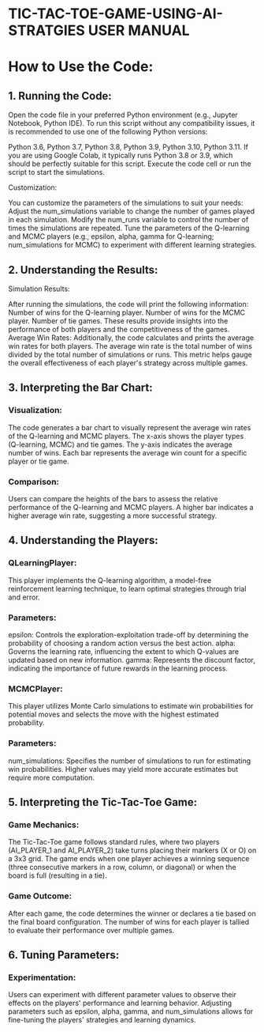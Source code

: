# TIC-TAC-TOE-GAME-USING-AI-STRATGIES  USER MANUAL
# How to Use the Code:

## 1. Running the Code:

Open the code file in your preferred Python environment (e.g., Jupyter Notebook, Python IDE).
To run this script without any compatibility issues, it is recommended to use one of the following Python versions:

Python 3.6,
Python 3.7,
Python 3.8,
Python 3.9,
Python 3.10,
Python 3.11.
If you are using Google Colab, it typically runs Python 3.8 or 3.9, which should be perfectly suitable for this script.
Execute the code cell or run the script to start the simulations.

Customization:

You can customize the parameters of the simulations to suit your needs:
Adjust the num_simulations variable to change the number of games played in each simulation.
Modify the num_runs variable to control the number of times the simulations are repeated.
Tune the parameters of the Q-learning and MCMC players (e.g., epsilon, alpha, gamma for Q-learning; num_simulations for MCMC) to experiment with different learning strategies.

## 2. Understanding the Results:

Simulation Results:

After running the simulations, the code will print the following information:
Number of wins for the Q-learning player.
Number of wins for the MCMC player.
Number of tie games.
These results provide insights into the performance of both players and the competitiveness of the games.
Average Win Rates:
Additionally, the code calculates and prints the average win rates for both players.
The average win rate is the total number of wins divided by the total number of simulations or runs.
This metric helps gauge the overall effectiveness of each player's strategy across multiple games.

## 3. Interpreting the Bar Chart:

### Visualization:
The code generates a bar chart to visually represent the average win rates of the Q-learning and MCMC players.
The x-axis shows the player types (Q-learning, MCMC) and tie games.
The y-axis indicates the average number of wins.
Each bar represents the average win count for a specific player or tie game.
### Comparison:
Users can compare the heights of the bars to assess the relative performance of the Q-learning and MCMC players.
A higher bar indicates a higher average win rate, suggesting a more successful strategy.

## 4. Understanding the Players:

### QLearningPlayer:
This player implements the Q-learning algorithm, a model-free reinforcement learning technique, to learn optimal strategies through trial and error.
### Parameters:
epsilon: Controls the exploration-exploitation trade-off by determining the probability of choosing a random action versus the best action.
alpha: Governs the learning rate, influencing the extent to which Q-values are updated based on new information.
gamma: Represents the discount factor, indicating the importance of future rewards in the learning process.

### MCMCPlayer:

This player utilizes Monte Carlo simulations to estimate win probabilities for potential moves and selects the move with the highest estimated probability.

### Parameters:

num_simulations: Specifies the number of simulations to run for estimating win probabilities. Higher values may yield more accurate estimates but require more computation.

## 5. Interpreting the Tic-Tac-Toe Game:

### Game Mechanics:
The Tic-Tac-Toe game follows standard rules, where two players (AI_PLAYER_1 and AI_PLAYER_2) take turns placing their markers (X or O) on a 3x3 grid.
The game ends when one player achieves a winning sequence (three consecutive markers in a row, column, or diagonal) or when the board is full (resulting in a tie).

### Game Outcome:
After each game, the code determines the winner or declares a tie based on the final board configuration.
The number of wins for each player is tallied to evaluate their performance over multiple games.

## 6. Tuning Parameters:

### Experimentation:
Users can experiment with different parameter values to observe their effects on the players' performance and learning behavior.
Adjusting parameters such as epsilon, alpha, gamma, and num_simulations allows for fine-tuning the players' strategies and learning dynamics.
